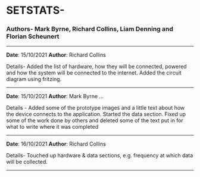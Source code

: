 # SETSTATS-
### Authors- Mark Byrne, Richard Collins, Liam Denning and Florian Scheunert

---

**Date**: 15/10/2021
**Author**: Richard Collins

Details-
Added the list of hardware, how they will be connected, powered and how the system will be connected to the internet.
Added the circuit diagram using fritzing.

---

**Date**: 15/10/2021 
**Author**: Mark Byrne …

Details -
Added some of the prototype images and a little text about how the device connects to the application.
Started the data section.
Fixed up some of the work done by others and deleted some of the text put in for what to write where it was completed

---

**Date**: 16/10/2021 
**Author**: Richard Collins

Details-
Touched up hardware & data sections, e.g. frequency at which data will be collected.

---

